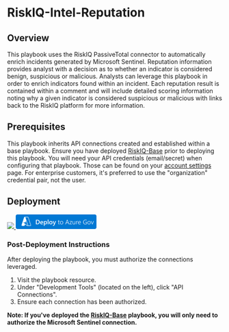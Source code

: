 # RiskIQ-Intel-Reputation

## Overview
This playbook uses the RiskIQ PassiveTotal connector to automatically enrich incidents generated by Microsoft Sentinel. Reputation information provides analyst with a decision as to whether an indicator is considered benign, suspicious or malicious. Analysts can leverage this playbook in order to enrich indicators found within an incident. Each reputation result is contained within a comment and will include detailed scoring information noting why a given indicator is considered suspicious or malicious with links back to the RiskIQ platform for more information.

## Prerequisites
This playbook inherits API connections created and established within a base playbook. Ensure you have deployed [RiskIQ-Base](https://raw.githubusercontent.com/Azure/Azure-Sentinel/master/Solutions/RiskIQ/Playbooks/RiskIQ-Base/azuredeploy.json) prior to deploying this playbook. You will need your API credentials (email/secret) when configuring that playbook. Those can be found on your [account settings](https://community.riskiq.com/settings) page. For enterprise customers, it's preferred to use the "organization" credential pair, not the user.

## Deployment

<a href="https://portal.azure.com/#create/Microsoft.Template/uri/https%3A%2F%2Fraw.githubusercontent.com%2FAzure%2FAzure-Sentinel%2Fmaster%2FSolutions%2FRiskIQ%2FPlaybooks%2FRiskIQ-Intel-Reputation%2Fazuredeploy.json" target="_blank">
    <img src="https://aka.ms/deploytoazurebutton"/>
</a>
<a href="https://portal.azure.us/#create/Microsoft.Template/uri/https%3A%2F%2Fraw.githubusercontent.com%2FAzure%2FAzure-Sentinel%2Fmaster%2FSolutions%2FRiskIQ%2FPlaybooks%2FRiskIQ-Intel-Reputation%2Fazuredeploy.json" target="_blank">
    <img src="https://raw.githubusercontent.com/Azure/azure-quickstart-templates/master/1-CONTRIBUTION-GUIDE/images/deploytoazuregov.png"/>
</a>

### Post-Deployment Instructions
After deploying the playbook, you must authorize the connections leveraged.

1. Visit the playbook resource.
2. Under "Development Tools" (located on the left), click "API Connections".
3. Ensure each connection has been authorized.

**Note: If you've deployed the [RiskIQ-Base](https://raw.githubusercontent.com/Azure/Azure-Sentinel/master/Solutions/RiskIQ/Playbooks/RiskIQ-Base/azuredeploy.json) playbook, you will only need to authorize the Microsoft Sentinel connection.**